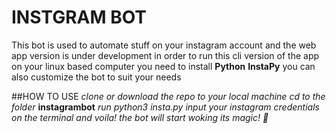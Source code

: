 # INSTGRAM BOT
This bot is used to automate stuff on your instagram account and the web app version is under development
in order to run this cli version of the app on your linux based computer you need to install **Python** **InstaPy**
you can also customize the bot to suit your needs

##HOW TO USE
*clone or download the repo to your local machine*
*cd to the folder* **instagrambot**
*run python3 insta.py*
*input your instagram credentials on the terminal and voila! the bot will start woking its magic! :penguin:*


